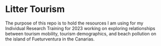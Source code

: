# Litter Tourism

The purpose of this repo is to hold the resources I am using for my Individual Research Training for 2023 working on exploring relationships between tourism mobility, tourism demographics, and beach pollution on the island of Fueturventura in the Canarias.

